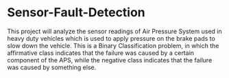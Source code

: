 # Sensor-Fault-Detection
This project will analyze the sensor readings of Air Pressure System used in heavy duty vehicles which is used to apply pressure on the brake pads to slow down the vehicle.
This is a Binary Classification problem, in which the affirmative class indicates that the failure was caused by a certain component of the APS, while the negative class indicates that the failure was caused by something else.
